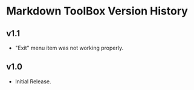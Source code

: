 # Markdown ToolBox Version History

## v1.1

 - "Exit" menu item was not working properly.

## v1.0

 - Initial Release.
